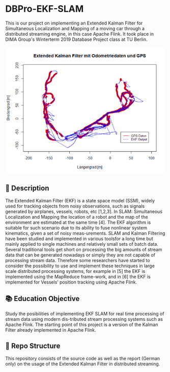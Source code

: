 # DBPro-EKF-SLAM

This is our project on implementing an Extended Kalman Filter for Simultaneous Localization and Mapping of a moving car through a distributed streaming engine, in this case Apache Flink. It took place in DIMA Group's Winterterm 2019 Database Project class at TU Berlin.

![alt text](https://raw.githubusercontent.com/jo-jstrm/DBPro-EKF-SLAM/master/report/tex/EKF-output.png)

## :round_pushpin: Description
The Extended Kalman Filter (EKF) is a state space model (SSM), widely used for tracking objects from noisy observations, such as signals generated by airplanes, vessels, robots, etc [1,2,3]. In SLAM: Simultaneous Localization and Mapping the location of a robot and the map of the environment are estimated at the same time [4]. The EKF algorithm is suitable for such scenario due to its ability to fuse nonlinear system kinematics, given a set of noisy meas-urements.  SLAM and Kalman Filtering have been studied and implemented in various toolsfor a long time but mainly applied to single machines and relatively small sets of batch data. Several traditional tools get short on processing the big amounts of stream data that can be generated nowadays or simply they are not capable of processing stream data. Therefore some researchers have started to consider the possibility to use and implement these techniques in large scale distributed processing systems, for example in [5] the EKF is implemented using the MapReduce frame-work, and in [6] the EKF is implemented for Vessels’ position tracking using Apache Flink.

## :books: Education Objective
Study  the  posibilities  of  implementing  EKF  SLAM  for  real  time  processing  of  stream  data  using  modern  dis-tributed stream processing systems such as Apache Flink.  The starting point of this project is a version of the Kalman Filter already implemented in Apache Flink.

## :file_folder: Repo Structure
This repository consists of the source code as well as the report (German only) on the usage of the Extended Kalman Filter in distributed streaming.
